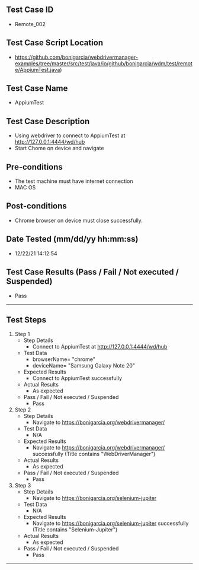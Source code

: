 ## Test Case ID
* Remote_002
## Test Case Script Location
* https://github.com/bonigarcia/webdrivermanager-examples/tree/master/src/test/java/io/github/bonigarcia/wdm/test/remote/AppiumTest.java)
## Test Case Name
* AppiumTest
## Test Case Description
* Using webdriver to connect to AppiumTest at http://127.0.0.1:4444/wd/hub
* Start Chome on device and navigate
## Pre-conditions
* The test machine must have internet connection
* MAC OS
## Post-conditions
* Chrome browser on device must close successfully.
## Date Tested (mm/dd/yy hh:mm:ss)
* 12/22/21 14:12:54
## Test Case Results (Pass / Fail / Not executed / Suspended)
* Pass
---
## Test Steps
1. Step 1
	* Step Details
		* Connect to AppiumTest at http://127.0.0.1:4444/wd/hub
	* Test Data
		* browserName= "chrome"
		* deviceName= "Samsung Galaxy Note 20"
	* Expected Results
		* Connect to AppiumTest successfully
	* Actual Results
		* As expected
	* Pass / Fail / Not executed / Suspended
		* Pass
2. Step 2
	* Step Details
		* Navigate to https://bonigarcia.org/webdrivermanager/
	* Test Data
		* N/A
	* Expected Results
		* Navigate to https://bonigarcia.org/webdrivermanager/ successfully (Title contains "WebDriverManager")
	* Actual Results
		* As expected
	* Pass / Fail / Not executed / Suspended
		* Pass
3. Step 3
	* Step Details
		* Navigate to https://bonigarcia.org/selenium-jupiter
	* Test Data
		* N/A
	* Expected Results
		* Navigate to https://bonigarcia.org/selenium-jupiter successfully (Title contains "Selenium-Jupiter")
	* Actual Results
		* As expected
	* Pass / Fail / Not executed / Suspended
		* Pass
---
